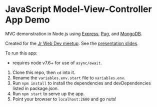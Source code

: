 # JavaScript Model-View-Controller App Demo

MVC demonstration in Node.js using [Express](http://expressjs.com), [Pug](https://pugjs.org), and [MongoDB](https://www.mongodb.com/).

Created for the [Jr Web Dev meetup](https://www.meetup.com/jrWebDev/). See the [presentation slides](http://zelip.me/talks/node-mvc/).

To run this app:
* requires node v7.6+ for use of `async/await`.

1. Clone this repo, then `cd` into it.
2. Rename the `variables.env.start` file to `variables.env`.
3. Run `npm install` to install the dependencies and devDependencies listed in package.json.
4. Run `npm start` to serve up the app.
5. Point your browser to `localhost:2600` and go nuts!
